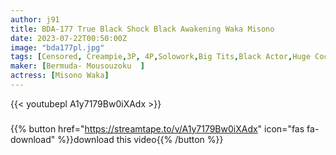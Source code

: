 ```yaml
---
author: j91
title: BDA-177 True Black Shock Black Awakening Waka Misono
date: 2023-07-22T00:50:00Z
image: "bda177pl.jpg"
tags: [Censored, Creampie,3P, 4P,Solowork,Big Tits,Black Actor,Huge Cock	]
maker: [Bermuda- Mousouzoku  ]
actress: [Misono Waka]
---
```



{{< youtubepl A1y7179Bw0iXAdx >}}
###

{{% button href="https://streamtape.to/v/A1y7179Bw0iXAdx" icon="fas fa-download" %}}download this video{{% /button %}}
